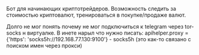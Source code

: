 Бот для начинающих криптотрейдеров.
Возможность следить за стоимостью криптовалют, тренироваться в покупке/продаже валют.

Долго не мог понять почему не мог подключиться к telegram через tor-socks н виртуалке. В инете нарыл что нужно писать:
apihelper.proxy = {'https': 'socks5h://192.168.77.130:9100'} - socks5h (это как-то связано с поиском имен через прокси)